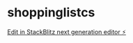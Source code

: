 # shoppinglistcs

[Edit in StackBlitz next generation editor ⚡️](https://stackblitz.com/~/github.com/JohnathanCrow/shoppinglistcs)